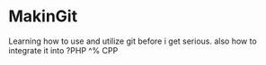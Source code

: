 MakinGit
===============

Learning how to use and utilize git before i get serious.
also how to integrate it into ?PHP ^% CPP
